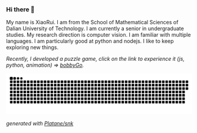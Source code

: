 ### Hi there 👋

My name is XiaoRui. I am from the School of Mathematical Sciences of Dalian University of Technology. I am currently a senior in undergraduate studies. My research direction is computer vision. I am familiar with multiple languages. I am particularly good at python and nodejs. I like to keep exploring new things.

_Recently, I developed a puzzle game, click on the link to experience it (js, python, animation) => [bobbyGo](https://bobby.duters-wu.cn)._

![github contribution grid snake animation](https://raw.githubusercontent.com/snapre/snapre/output/github-contribution-grid-snake.svg)

_generated with [Platane/snk](https://github.com/Platane/snk)_


